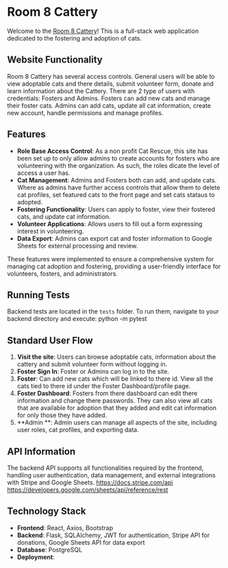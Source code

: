 # Room 8 Cattery

Welcome to the [Room 8 Cattery](#)! This is a full-stack web application dedicated to the fostering and adoption of cats.

## Website Functionality

Room 8 Cattery has several access controls.  General users will be able to view adoptable cats and there details, submit volunteer form, donate and learn information about the Cattery.  There are 2 type of users with credentials: Fosters and Admins.  Fosters can add new cats and manage their foster cats.  Admins can add cats, update all cat information, create new account, handle permissions and manage profiles.

## Features

- **Role Base Access Control**: As a non profit Cat Rescue, this site has been set up to only allow admins to create accounts for fosters who are volunteering with the organization. As such, the roles dicate the level of access a user has.
- **Cat Management**: Admins and Fosters both can add, and update cats.  Where as admins have further access controls that allow them to delete cat profiles, set featured cats to the front page and set cats stataus to adopted. 
- **Fostering Functionality**: Users can apply to foster, view their fostered cats, and update cat information.
- **Volunteer Applications**: Allows users to fill out a form expressing interest in volunteering.
- **Data Export**: Admins can export cat and foster information to Google Sheets for external processing and review.

These features were implemented to ensure a comprehensive system for managing cat adoption and fostering, providing a user-friendly interface for volunteers, fosters, and administrators.

## Running Tests

Backend tests are located in the `tests` folder. To run them, navigate to your backend directory and execute:
python -m pytest

## Standard User Flow

1. **Visit the site**: Users can browse adoptable cats, information about the cattery and submit volunteer form without logging in.
2. **Foster Sign In**: Foster or Admins can log in to the site.
3. **Foster**: Can add new cats which will be linked to there id.  View all the cats tied to there id under the Foster Dashboard/profile page.
4. **Foster Dashboard**: Fosters from there dashboard can edit there information and change there passwords. They can also view all cats that are available for adoption that they added and edit cat information for only those they have added. 
4. **Admin **: Admin users can manage all aspects of the site, including user roles, cat profiles, and exporting data.

## API Information

The backend API supports all functionalities required by the frontend, handling user authentication, data management, and external integrations with Stripe and Google Sheets.
https://docs.stripe.com/api
https://developers.google.com/sheets/api/reference/rest

## Technology Stack

- **Frontend**: React, Axios, Bootstrap
- **Backend**: Flask, SQLAlchemy, JWT for authentication, Stripe API for donations, Google Sheets API for data export
- **Database**: PostgreSQL
- **Deployment**: 
